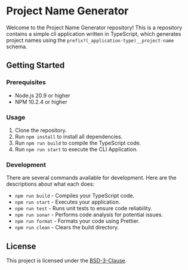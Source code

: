 # Project Name Generator

Welcome to the Project Name Generator repository! This is a repository contains a simple cli application written in
TypeScript, which generates project names using the `prefix?(_application-type)__project-name` schema.

## Getting Started

### Prerequisites

- Node.js 20.9 or higher
- NPM 10.2.4 or higher

### Usage

1. Clone the repository.
2. Run `npm install` to install all dependencies.
3. Run `npm run build` to compile the TypeScript code.
4. Run `npm run start` to execute the CLI Application.

### Development

There are several commands available for development. Here are the descriptions about what each does:

- `npm run build` - Compiles your TypeScript code.
- `npm run start` - Executes your application.
- `npm run test` - Runs unit tests to ensure code reliability.
- `npm run sonar` - Performs code analysis for potential issues.
- `npm run format` - Formats your code using Prettier.
- `npm run clean` - Clears the build directory.

## License

This project is licensed under the [BSD-3-Clause](LICENSE).
